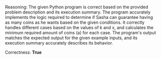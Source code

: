Reasoning: 
The given Python program is correct based on the provided problem description and its execution summary. The program accurately implements the logic required to determine if Sasha can guarantee having as many coins as he wants based on the given conditions. It correctly handles different cases based on the values of k and x, and calculates the minimum required amount of coins (a) for each case. The program's output matches the expected output for the given example inputs, and its execution summary accurately describes its behavior.

Correctness: **True**